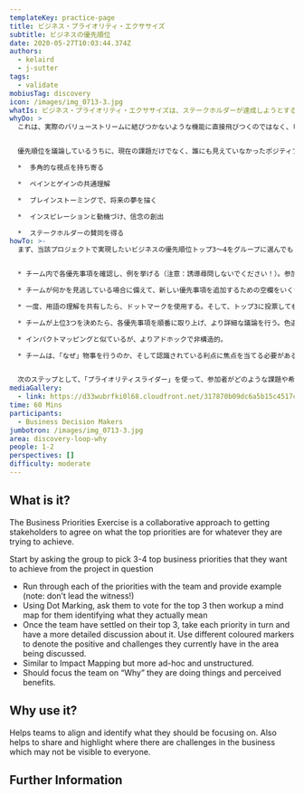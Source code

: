 ```yaml
---
templateKey: practice-page
title: ビジネス・プライオリティ・エクササイズ
subtitle: ビジネスの優先順位
date: 2020-05-27T10:03:44.374Z
authors:
  - kelaird
  - j-sutter
tags:
  - validate
mobiusTag: discovery
icon: /images/img_0713-3.jpg
whatIs: ビジネス・プライオリティ・エクササイズは、ステークホルダーが達成しようとするビジネス価値を高めるために、何が最優先事項であるか、1万フィート上で合意させるための協調的アプローチです。
whyDo: >
  これは、実際のバリューストリームに結びつかないような機能に直接飛びつくのではなく、ビジネス価値を高めるために何を重視すべきかを、まずチームが1万フィート（約1,000メートル）の高さから確認するのに役立ちます。


  優先順位を議論しているうちに、現在の課題だけでなく、誰にも見えていなかったポジティブな面も浮かび上がってくることがあります。

  *  多角的な視点を持ち寄る

  *  ペインとゲインの共通理解

  *  ブレインストーミングで、将来の夢を描く

  *  インスピレーションと動機づけ、信念の創出

  *  ステークホルダーの賛同を得る
howTo: >-
  まず、当該プロジェクトで実現したいビジネスの優先順位トップ3～4をグループに選んでもらいます。


  * チーム内で各優先事項を確認し、例を挙げる（注意：誘導尋問しないでください！）。参加者がこの言葉をどのように理解しているか、オープンなディスカッションを行うことにより、この言葉をより明確にとらえ始めます。

  * チームが何かを見逃している場合に備えて、新しい優先事項を追加するための空欄をいくつか設けておく。

  * 一度、用語の理解を共有したら、ドットマークを使用する。そして、トップ3に投票してもらい、その意図をマインドマップで確認する。

  * チームが上位3つを決めたら、各優先事項を順番に取り上げ、より詳細な議論を行う。色違いのマーカーを使い、現在抱えているポジティブなこと、課題、そして議論されている分野での将来の希望を示す。

  * インパクトマッピングと似ているが、よりアドホックで非構造的。

  * チームは、「なぜ」物事を行うのか、そして認識されている利点に焦点を当てる必要がある。


  次のステップとして、「プライオリティスライダー」を使って、参加者がどのような課題や希望を抱いているのかを把握してみましょう。
mediaGallery:
  - link: https://d33wubrfki0l68.cloudfront.net/317870b09dc6a5b15c4517c141c82366ddde8596/e1070/images/img_0713-3.jpg
time: 60 Mins
participants:
  - Business Decision Makers
jumbotron: /images/img_0713-3.jpg
area: discovery-loop-why
people: 1-2
perspectives: []
difficulty: moderate
---
```

## What is it?

The Business Priorities Exercise is a collaborative approach to getting stakeholders to agree on what the top priorities are for whatever they are trying to achieve.

Start by asking the group to pick 3-4 top business priorities that they want to achieve from the project in question

* Run through each of the priorities with the team and provide example (note: don’t lead the witness!)
* Using Dot Marking, ask them to vote for the top 3 then workup a mind map for them identifying what they actually mean
* Once the team have settled on their top 3, take each priority in turn and have a more detailed discussion about it.  Use different coloured markers to denote the positive and challenges they currently have in the area being discussed.
* Similar to Impact Mapping but more ad-hoc and unstructured.
* Should focus the team on “Why” they are doing things and perceived benefits.

## Why use it?

Helps teams to align and identify what they should be focusing on.  Also helps to share and highlight where there are challenges in the business which may not be visible to everyone.

## Further Information

